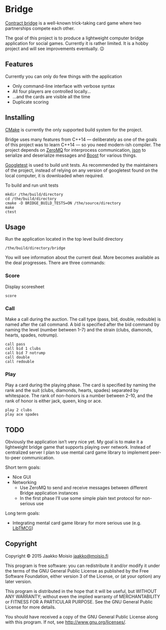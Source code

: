 # Bridge

[Contract bridge](https://en.wikipedia.org/wiki/Contract_bridge) is a
well-known trick-taking card game where two partnerships compete each other.

The goal of this project is to produce a lightweight computer bridge
application for social games. Currently it is rather limited. It is a hobby
project and will see improvements eventually. :wink:

## Features

Currently you can only do few things with the application

- Only command-line interface with verbose syntax
- All four players are controlled locally…
- …and the cards are visible all the time
- Duplicate scoring

## Installing

[CMake](https://cmake.org/) is currently the only supported build system for
the project.

Bridge uses many features from C++14 — deliberately as one of the goals of
this project was to learn C++14 — so you need modern-ish compiler. The project
depends on [ZeroMQ](http://zeromq.org/) for interprocess communication,
[json](https://github.com/nlohmann/json) to serialize and deserialize messages
and [Boost](http://www.boost.org/) for various things.

[Googletest](https://github.com/google/googletest) is used to build unit
tests. As recommended by the maintainers of the project, instead of relying on
any version of googletest found on the local computer, it is downloaded when
required.

To build and run unit tests

    mkdir /the/build/directory
    cd /the/build/directory
    cmake -D BRIDGE_BUILD_TESTS=ON /the/source/directory
    make
    ctest

## Usage

Run the application located in the top level build directory

    /the/build/directory/bridge

You will see information about the current deal. More becomes available as the
deal progresses. There are three commands:

### Score

Display scoresheet

    score

### Call

Make a call during the auction. The call type (pass, bid, double, redouble) is
named after the call command. A bid is specified after the bid command by
naming the level (number between 1–7) and the strain (clubs, diamonds, hearts,
spades, notrump).

    call pass
    call bid 1 clubs
    call bid 7 notrump
    call double
    call redouble

### Play

Play a card during the playing phase. The card is specified by naming the rank
and the suit (clubs, diamonds, hearts, spades) separated by whitespace. The
rank of non-honors is a number between 2–10, and the rank of honor is either
jack, queen, king or ace.

    play 2 clubs
    play ace spades

## TODO

Obviously the application isn’t very nice yet. My goal is to make it a
lightweight bridge game that supports playing over network. Instead of
centralized server I plan to use mental card game library to implement
peer-to-peer communication.

Short term goals:

- Nice GUI
- Networking
  - Use ZeroMQ to send and receive messages between different Bridge
    application instances
  - In the first phase I’ll use some simple plain text protocol for
    non-serious use

Long term goals:

- Integrating mental card game library for more serious use
  (e.g. [LibTMCG](http://www.nongnu.org/libtmcg/))

## Copyright

Copyright © 2015 Jaakko Moisio <jaakko@moisio.fi>

This program is free software: you can redistribute it and/or modify it under
the terms of the GNU General Public License as published by the Free Software
Foundation, either version 3 of the License, or (at your option) any later
version.

This program is distributed in the hope that it will be useful, but WITHOUT
ANY WARRANTY; without even the implied warranty of MERCHANTABILITY or FITNESS
FOR A PARTICULAR PURPOSE.  See the GNU General Public License for more
details.

You should have received a copy of the GNU General Public License along with
this program.  If not, see <http://www.gnu.org/licenses/>.
